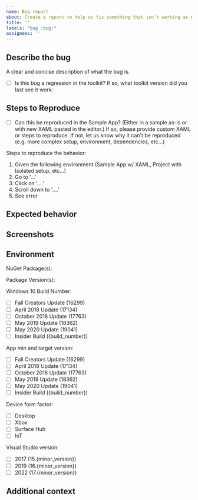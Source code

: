 ```yaml
---
name: Bug report
about: Create a report to help us fix something that isn't working as expected
title: ''
labels: "bug :bug:"
assignees: ''
---
```


<!-- 🚨 PLEASE DO NOT SKIP ANY INSTRUCTIONS AND INFORMATION MENTIONED BELOW AS THEY ARE ALL REQUIRED AND ESSENTIAL TO INVESTIGATE THE ISSUE. ISSUES WITH MISSING INFORMATION MAY BE CLOSED WITHOUT INVESTIGATION
...
IF NOT CERTAIN ABOUT THE ISSUE AND REQUIRE MORE CLARITY THEN PLEASE POST ON "QUESTIONS & HELP" CATEGORY OF THE DISCUSSIONS PLATFORM [https://github.com/CommunityToolkit/WindowsCommunityToolkit/discussions/categories/questions-help] WHERE YOU CAN DISCUSS AND ENGAGE WITH THE COMMUNITY TO GAIN FURTHER CLARITY REGARDING THE ISSUE  🚨 -->

## Describe the bug

A clear and concise description of what the bug is.

- [ ] Is this bug a regression in the toolkit?  If so, what toolkit version did you last see it work:

## Steps to Reproduce

- [ ] Can this be reproduced in the Sample App? (Either in a sample as-is or with new XAML pasted in the editor.) If so, please provide custom XAML or steps to reproduce. If not, let us know why it can't be reproduced (e.g. more complex setup, environment, dependencies, etc...)

<!-- Being able to reproduce the problem in the sample app, really stream-lines the whole process in being able to discover, resolve, and validate bug fixes. -->

Steps to reproduce the behavior:

1. Given the following environment (Sample App w/ XAML, Project with Isolated setup, etc...)
2. Go to '...'
3. Click on '....'
4. Scroll down to '....'
5. See error

<!-- Provide as many code-snippets or XAML snippets where appropriate. -->

## Expected behavior

<!-- A clear and concise description of what you expected to happen. -->

## Screenshots

<!-- If applicable, add screenshots to help explain your problem. -->

## Environment

<!-- Check one or more of the following options with "x" and replace the {build_number} and {minor_version} with the actual values -->

NuGet Package(s): <!-- Which NuGet Packages have you used -->

Package Version(s):

Windows 10 Build Number:

- [ ] Fall Creators Update (16299)
- [ ] April 2018 Update (17134)
- [ ] October 2018 Update (17763)
- [ ] May 2019 Update (18362)
- [ ] May 2020 Update (19041)
- [ ] Insider Build ({build_number})

App min and target version:

- [ ] Fall Creators Update (16299)
- [ ] April 2018 Update (17134)
- [ ] October 2018 Update (17763)
- [ ] May 2019 Update (18362)
- [ ] May 2020 Update (19041)
- [ ] Insider Build ({build_number})

Device form factor:

- [ ] Desktop
- [ ] Xbox
- [ ] Surface Hub
- [ ] IoT

Visual Studio version:

- [ ] 2017 (15.{minor_version})
- [ ] 2019 (16.{minor_version})
- [ ] 2022 (17.{minor_version})

## Additional context

<!-- Add any other context about the problem here. -->
